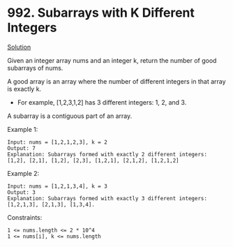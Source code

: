 # 992. Subarrays with K Different Integers

[Solution](https://www.youtube.com/watch?v=etI6HqWVa8U)

Given an integer array nums and an integer k, return the number of good subarrays of nums.

A good array is an array where the number of different integers in that array is exactly k.

*    For example, [1,2,3,1,2] has 3 different integers: 1, 2, and 3.

A subarray is a contiguous part of an array.

 

Example 1:

    Input: nums = [1,2,1,2,3], k = 2
    Output: 7
    Explanation: Subarrays formed with exactly 2 different integers: [1,2], [2,1], [1,2], [2,3], [1,2,1], [2,1,2], [1,2,1,2]

Example 2:

    Input: nums = [1,2,1,3,4], k = 3
    Output: 3
    Explanation: Subarrays formed with exactly 3 different integers: [1,2,1,3], [2,1,3], [1,3,4].

 

Constraints:

    1 <= nums.length <= 2 * 10^4
    1 <= nums[i], k <= nums.length

